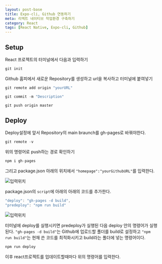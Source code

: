 ```yaml
---
layout: post-base
title: Expo-cli, Github 연동하기
meta: 리엑트 네이티브 작업환경 구축하기
category: React
tags: [React Native, Expo-cli, Github]
---
```


## Setup

React 프로젝트의 터미널에서 다음과 입력하기

```jsx
git init
```

Github 홈피에서 새로운 Repository를 생성하고 url을 복사하고 터미널에 붙여넣기

```jsx
git remote add origin "yourURL"

git commit -m "Description"

git push origin master
```

## Deploy

Deploy설정에 앞서 Repository의 main braunch를 gh-pages로 바꿔야한다.

```jsx
git remote -v
```

위의 명령어로 push하는 경로 확인하기

```jsx
npm i gh-pages
```

그리고 package.json 아래의 위치에서 `"homepage":"yourGithubURL"`를 입력한다.

![입력위치]({{site.baseurl}}/img/21-08-29-react-1.png)

package.json의 `script`에 아래의 아래의 코드를 추가한다.

```jsx
"deploy": "gh-pages -d build",
"predeploy": "npm run build"
```

![입력위치]({{site.baseurl}}/img/21-08-29-react-2.png)

터미널에 deploy를 실행시키면 predeploy가 실행된 다음 deploy 안의 명령어가 실행된다. `"gh-pages -d build"`는 Github에 업로드할 폴더를 build로 설정하고 `"npm run build"`는 현재 쓴 코드를 최적화시키고 build라는 폴더에 넣는 명령어이다.

```jsx
npm run deploy
```

이후 react프로젝트를 업데이트할때마다 위의 명령어를 입력한다.
